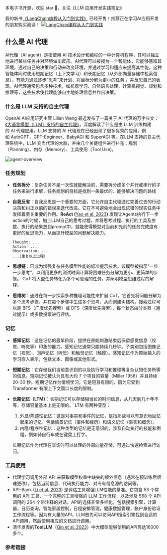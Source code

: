 本电子书开源，欢迎 star 🌟，关注《LLM 应用开发实践笔记》

我的新书[《LangChain编程从入门到实践》](https://u.jd.com/V8pkqFY) 已经开售！推荐正在学习AI应用开发的朋友购买阅读！
[![LangChain编程从入门到实践](../../images/langchain-book.jpg "LangChain编程从入门到实践")](https://u.jd.com/V8pkqFY) 

## 什么是 AI 代理

AI代理（AI agent）是指使用 AI 技术设计和编程的一种计算机程序，其可以独立地进行某些任务并对环境做出反应。AI代理可以被视为一个智能体，它能够感知其环境，通过自己的决策和行动来改变环境，并通过学习和适应来提高其性能。这种智能体同时使用短期记忆（上下文学习）和长期记忆（从外部向量存储中检索信息），有能力通过逐步“思考”来计划、将目标分解为更小的任务 ，并反思自己的表现。AI代理通常包含多种技术，如机器学习、自然语言处理、计算机视觉、规划和推理等，这些技术使代理能够自主地处理信息并作出决策。

### 什么是 LLM 支持的自主代理
OpenAI AI应用研究主管 Lilian Weng 最近发布了一篇关于 AI 代理的万字长文：[《大语言模型（LLM）支持的自主代理》](https://lilianweng.github.io/posts/2023-06-23-agent/)，深度解读了什么是由 LLM 训练构建的 AI 代理应用。LLM 支持的 AI 代理现在已经出现了很多优秀的应用，例如 AutoGPT、GPT-Engineer、BabyAGI 和 SuperAGI 等。在LLM 支持的自主代理系统中，LLM 充当代理的大脑，并由几个关键组件进行补充：规划（Planning）、内存（Memory）、工具使用（Tool Use)。

![agent-overview](../images/agent-overview.png)

### 任务规划

- **任务拆分**：复杂任务不是一次性就能解决的，需要拆分成多个并行或串行的子任务来进行求解，任务规划的目标是找到一条最优的、能够解决问题的路线

- **自我反省**：自我反思是一个重要的方面，它允许自主代理通过完善过去的行动决策和纠正以前的错误来迭代改进。它在不可避免地会出现试错的现实任务中发挥着至关重要的作用。**ReAct (**[Yao et al. 2023](https://arxiv.org/abs/2210.03629)**)**  发现让Agents执行下一步action的时候，加上LLM自己的思考过程，并将思考过程、执行的工具及参数、执行的结果放到prompt中，就能使得模型对当前和先前的任务完成度有更好的反思能力，从而提升模型的问题解决能力。

  ```text
  Thought: ... 
  Action: ... 
  Observation: ... 
  ...(重复以上过程）
  ```

- **思想链**：已成为增强复杂任务模型性能的标准提示技术。该模型被指示“一步一步思考”，以利用更多的测试时间计算将困难任务分解为更小、更简单的步骤。 CoT 将大型任务转化为多个可管理的任务，并阐明模型思维过程的解释。
- **思维树**：通过在每一步探索多种推理可能性来扩展 CoT。它首先将问题分解为多个思考步骤，并在每个步骤中生成多个思考，从而创建树结构。搜索过程可以是 BFS（广度优先搜索）或 DFS（深度优先搜索），每个状态由分类器（通过提示）或多数投票进行评估。

### 记忆

- **感知记忆**：这是记忆的最早阶段，提供在原始刺激结束后保留感觉信息（视觉、听觉等）印象的能力。感知记忆通常只能持续几秒钟。子类别包括图像记忆（视觉）、回声记忆（听觉）和触觉记忆（触摸）。感知记忆作为原始输入的学习嵌入表示，包括文本、图像或其他形式。

- **短期记忆**：它存储我们当前意识到的以及执行学习和推理等复杂认知任务所需的信息。短期记忆被认为具有大约 7 个项目的容量（Miller 1956）并且持续 20-30 秒。短期记忆作为情境学习。它是短且有限的，因为它受到 Transformer 有限上下文窗口长度的限制。

- **长期记忆（LTM）**：长期记忆可以存储相当长的时间信息，从几天到几十年不等，存储容量基本上是无限的。 LTM 有两种亚型：

  1. 外显/陈述性记忆：这是对事实和事件的记忆，是指那些可以有意识地回忆起来的记忆，包括情景记忆（事件和经历）和语义记忆（事实和概念）。
  2. 内隐/程序性记忆：这种类型的记忆是无意识的，涉及自动执行的技能和例程，例如骑自行车或在键盘上打字。

  长期记忆作为代理在查询时可以处理的外部向量存储，可通过快速检索进行访问。

### 工具使用

- 代理学习调用外部 API 来获取模型权重中缺失的额外信息（通常在预训练后很难更改），包括当前信息、代码执行能力、对专有信息源的访问等。
- API-Bank ([Li et al. 2023](https://arxiv.org/abs/2304.08244))  是评估工具增强LLM性能的基准。它包含 53 个常用的 API 工具、一个完整的工具增强的 LLM 工作流程，以及涉及 568 个 API 调用的 264 个带注释的对话。API的选择非常多样化，包括搜索引擎，计算器，日历查询，智能家居控制，日程安排管理，健康数据管理，帐户身份验证工作流程等。因为有大量的API，LLM首先可以访问API搜索引擎找到合适的API调用，然后使用相应的文档进行调用。
- 清华发表的**ToolLLM**（[Qin et al. 2023](https://arxiv.org/pdf/2307.16789.pdf)）中大模型能够使用的API高达16000多个。

### 参考链接
